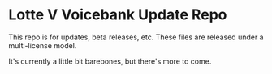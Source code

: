 # Lotte V Voicebank Update Repo

This repo is for updates, beta releases, etc. These files are released under a multi-license model.

It's currently a little bit barebones, but there's more to come.